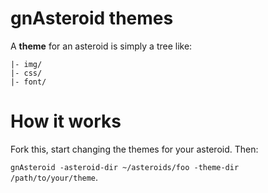 # gnAsteroid themes

A **theme** for an asteroid is simply a tree like:

```
|- img/
|- css/
|- font/
```

# How it works

Fork this, start changing the themes for your asteroid. Then:

`gnAsteroid -asteroid-dir ~/asteroids/foo -theme-dir /path/to/your/theme`.

